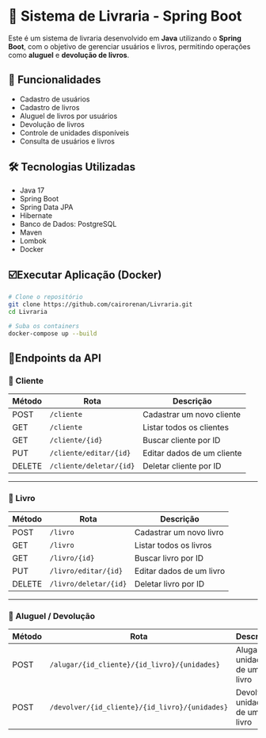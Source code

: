 # 📖 Sistema de Livraria - Spring Boot

Este é um sistema de livraria desenvolvido em **Java** utilizando o **Spring Boot**, com o objetivo de gerenciar usuários e livros, permitindo operações como **aluguel** e **devolução de livros**.

## 🚀 Funcionalidades

-  Cadastro de usuários
-  Cadastro de livros
-  Aluguel de livros por usuários
-  Devolução de livros
-  Controle de unidades disponíveis
-  Consulta de usuários e livros


## 🛠️ Tecnologias Utilizadas

- Java 17
- Spring Boot
- Spring Data JPA
- Hibernate
- Banco de Dados: PostgreSQL
- Maven
- Lombok
- Docker

## ☑️Executar Aplicação (Docker)

```bash
# Clone o repositório
git clone https://github.com/cairorenan/Livraria.git
cd Livraria

# Suba os containers
docker-compose up --build
```

## 🔌Endpoints da API

### 📁 Cliente

| Método | Rota                        | Descrição                     |
|--------|-----------------------------|-------------------------------|
| POST   | `/cliente`                  | Cadastrar um novo cliente     |
| GET    | `/cliente`                  | Listar todos os clientes      |
| GET    | `/cliente/{id}`             | Buscar cliente por ID         |
| PUT    | `/cliente/editar/{id}`      | Editar dados de um cliente    |
| DELETE | `/cliente/deletar/{id}`     | Deletar cliente por ID        |

---

### 📘 Livro

| Método | Rota                        | Descrição                     |
|--------|-----------------------------|-------------------------------|
| POST   | `/livro`                    | Cadastrar um novo livro       |
| GET    | `/livro`                    | Listar todos os livros        |
| GET    | `/livro/{id}`               | Buscar livro por ID           |
| PUT    | `/livro/editar/{id}`        | Editar dados de um livro      |
| DELETE | `/livro/deletar/{id}`       | Deletar livro por ID          |

---

### 🔄 Aluguel / Devolução

| Método | Rota                                             | Descrição                      |
|--------|--------------------------------------------------|--------------------------------|
| POST   | `/alugar/{id_cliente}/{id_livro}/{unidades}`     | Alugar unidades de um livro    |
| POST   | `/devolver/{id_cliente}/{id_livro}/{unidades}`   | Devolver unidades de um livro  |